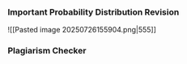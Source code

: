 ### Important Probability Distribution Revision
![[Pasted image 20250726155904.png|555]]

### Plagiarism Checker

